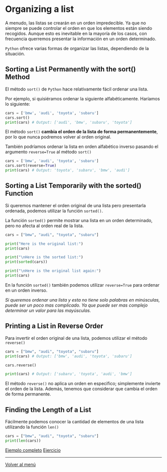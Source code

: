# Organizing a list

A menudo, las listas se crearán en un orden impredecible. Ya que no siempre se puede controlar el orden en que los elementos están siendo recogidos. Aunque esto es inevitable en la mayoría de los casos, con frecuencia querremos presentar la información en un orden determinado.

`Python` ofrece varias formas de organizar las listas, dependiendo de la situación.

## Sorting a List Permanently with the sort() Method

El método `sort()` de `Python` hace relativamente fácil ordenar una lista.

Por ejemplo, si quisiéramos ordenar la siguiente alfabéticamente. Haríamos lo siguiente:

```python
cars = ['bmw', 'audi', 'toyota', 'subaru']
cars.sort()
print(cars) # Output: ['audi', 'bmw', 'subaru', 'toyota']
```

El método `sort()` **cambia el orden de la lista de forma permanentemente**, por lo que nunca podremos volver al orden original.

También podríamos ordenar la lista en orden alfabético inverso pasando el argumento `reverse=True` al método `sort()`

```python
cars = ['bmw', 'audi', 'toyota', 'subaru']
cars.sort(reverse=True)
print(cars) # Output: 'toyota', 'subaru', 'bmw', 'audi']
```

## Sorting a List Temporarily with the sorted() Function

Si queremos mantener el orden original de una lista pero presentarla ordenada, podemos utilizar la función `sorted()`.

La función `sorted()` permite mostrar una lista en un orden determinado, pero no afecta al orden real de la lista.

```python
cars = ["bmw", "audi", "toyota", "subaru"]

print("Here is the original list:")
print(cars)

print("\nHere is the sorted list:")
print(sorted(cars))

print("\nHere is the original list again:")
print(cars)
```

En la función `sorted()` también podemos utilizar `reverse=True` para ordenar en un orden inverso.

_Si queremos ordenar una lista y esta no tiene solo palabras en minúsculas, puede ser un poco mas complicado. Ya que puede ser mas complejo determinar un valor para las mayúsculas._

## Printing a List in Reverse Order

Para invertir el orden original de una lista, podemos utilizar el método `reverse()`

```python
cars = ["bmw", "audi", "toyota", "subaru"]
print(cars) # Output: ['bmw', 'audi', 'toyota', 'subaru']

cars.reverse()

print(cars) # Output: ['subaru', 'toyota', 'audi', 'bmw']
```

El método `reverse()` no aplica un orden en especifico; simplemente invierte el orden de la lista. Además, tenemos que considerar que cambia el orden de forma permanente.

## Finding the Length of a List

Fácilmente podemos conocer la cantidad de elementos de una lista utilizando la función `len()`

```python
cars = ["bmw", "audi", "toyota", "subaru"]
print(len(cars))
```

[Ejemplo completo](./xx-example-codes/0.6.3-organizing-list.py)
[Ejercicio](./xx-example-codes/0.6.4-organizing-list-exercise.py)

---

[Volver al menú](./0.0-Learn-the-basics.md)
